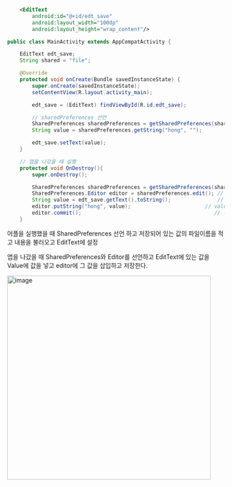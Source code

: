 ``` xml

    <EditText
        android:id="@+id/edt_save"
        android:layout_width="100dp"
        android:layout_height="wrap_content"/>

```

``` java
public class MainActivity extends AppCompatActivity {

    EditText edt_save;
    String shared = "file";

    @Override
    protected void onCreate(Bundle savedInstanceState) {
        super.onCreate(savedInstanceState);
        setContentView(R.layout.activity_main);

        edt_save = (EditText) findViewById(R.id.edt_save);

        // sharedPreferences 선언
        SharedPreferences sharedPreferences = getSharedPreferences(shared, 0);
        String value = sharedPreferences.getString("hong", "");

        edt_save.setText(value);
    }

    // 앱을 나갔을 때 실행
    protected void OnDestroy(){
        super.onDestroy();

        SharedPreferences sharedPreferences = getSharedPreferences(shared, 0);
        SharedPreferences.Editor editor = sharedPreferences.edit(); // 에디터 생성
        String value = edt_save.getText().toString();               // edttext에 값을 가져오기
        editor.putString("hong", value);                        // value 값을 editor에 넣는다.
        editor.commit();                                           // 실질적인 저장
    }

```

어플을 실행했을 때 SharedPreferences 선언 하고 저장되어 있는 값의 파일이름을 적고 내용을 불러오고 EditText에 설정

앱을 나갔을 때 SharedPreferences와 Editor를 선언하고 EditText에 있는 값을 Value에 값을 넣고 editor에 그 값을 삽입하고 저장한다.

<img width="471" alt="image" src="https://user-images.githubusercontent.com/52357235/198859558-974a790c-754a-40fa-a5a0-3998e8b5664b.png">
